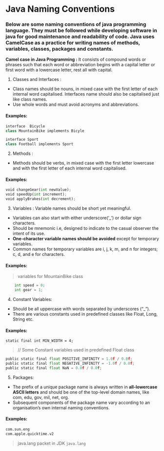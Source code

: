 # Java Naming Conventions

### Below are some naming conventions of java programming language. They must be followed while developing software in java for good maintenance and readability of code. Java uses CamelCase as a practice for writing names of methods, variables, classes, packages and constants.

**Camel case in Java Programming :**  It consists of compound words or phrases such that each word or abbreviation begins with a capital letter or first word with a lowercase letter, rest all with capital.

1. Classes and Interfaces :
* Class names should be nouns, in mixed case with the first letter of each internal word capitalised. Interfaces name should also be capitalised just like class names.
* Use whole words and must avoid acronyms and abbreviations.

#### Examples:
```python
interface  Bicycle
class MountainBike implements Bicyle

interface Sport
class Football implements Sport
```

2. Methods :
* Methods should be verbs, in mixed case with the first letter lowercase and with the first letter of each internal word capitalised.

#### Examples:
```python
void changeGear(int newValue);
void speedUp(int increment);
void applyBrakes(int decrement);
```

3. Variables : Variable names should be short yet meaningful.
* Variables can also start with either underscore(‘_’) or dollar sign characters.
* Should be mnemonic i.e, designed to indicate to the casual observer the intent of its use.
* **One-character variable names should be avoided** except for temporary variables.
* Common names for temporary variables are i, j, k, m, and n for integers; c, d, and e for characters.

#### Examples:
> variables for MountainBike class
```python
    int speed = 0;
    int gear = 1;
```

4. Constant Variables:
* Should be all uppercase with words separated by underscores (“_”).
* There are various constants used in predefined classes like Float, Long, String etc.

#### Examples:
`static final int MIN_WIDTH = 4;`
> // Some  Constant variables used in predefined Float class
```python
public static final float POSITIVE_INFINITY = 1.0f / 0.0f;
public static final float NEGATIVE_INFINITY = -1.0f / 0.0f;
public static final float NaN = 0.0f / 0.0f;
```
5. Packages:
* The prefix of a unique package name is always written in **all-lowercase ASCII letters** and should be one of the top-level domain names, like com, edu, gov, mil, net, org.
* Subsequent components of the package name vary according to an organisation’s own internal naming conventions.

#### Examples:
```python
com.sun.eng
com.apple.quicktime.v2
```

> java.lang packet in JDK
`java.lang`



```python

```
